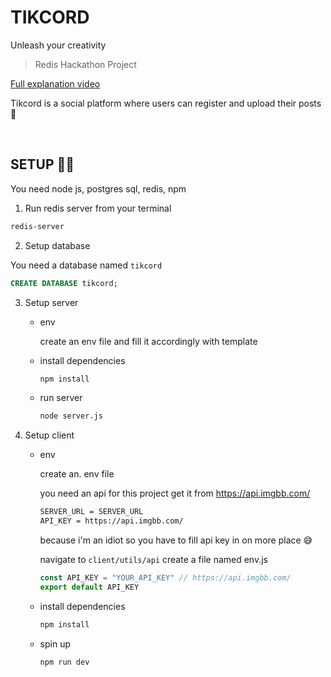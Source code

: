 # TIKCORD
Unleash your creativity

> Redis Hackathon Project

<a href="https://youtu.be/dQw4w9WgXcQ">
Full explanation video
</a>

<br>

Tikcord is a social platform where users can register and upload their posts 📮 

<br>

## SETUP 👷‍♀️

You need node js, postgres sql, redis, npm

1. Run redis server from your terminal

```bash
redis-server
```

2. Setup database

You need a database named `tikcord`

```sql
CREATE DATABASE tikcord;
```

3. Setup server

   - env

     create an env file and fill it accordingly  with template

   - install dependencies

     ```bash
     npm install
     ```

   - run server

     ```bash
     node server.js
     ```

4. Setup client

   - env

     create an. env file 

     you need an api for this project get it from https://api.imgbb.com/

     ```bash
     SERVER_URL = SERVER_URL
     API_KEY = https://api.imgbb.com/
     ```

     because i'm an idiot so you have to fill api key in on more place 😅

     navigate to `client/utils/api` create a file named env.js

     ```javascript
     const API_KEY = "YOUR_API_KEY" // https://api.imgbb.com/
     export default API_KEY
     ```

   - install dependencies

     ```bash
     npm install
     ```

   - spin up 

     ```bash
     npm run dev
     ```

     

